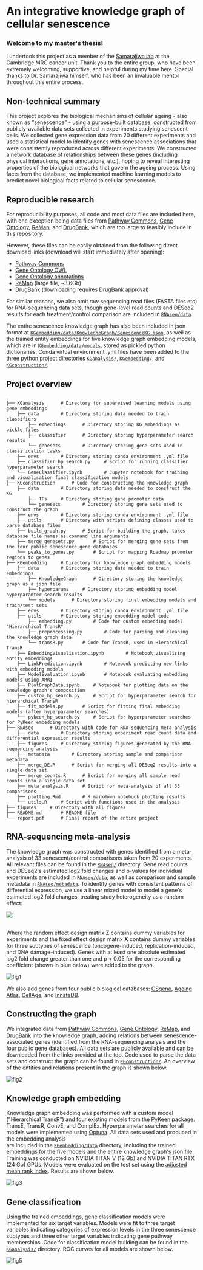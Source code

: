 # An integrative knowledge graph of cellular senescence

### Welcome to my master's thesis! 

I undertook this project as a member of the [Samarajiwa lab](https://www.samarajiwa-lab.org/) at the Cambridge MRC cancer unit.
Thank you to the entire group, who have been extremely welcoming, supportive, and helpful
during my time here. Special thanks to Dr. Samarajiwa himself, who has been an invaluable mentor
throughout this entire process.

## Non-technical summary

This project explores the biological mechanisms of cellular ageing - also known as "senescence" -
using a purpose-built database, constructed 
from publicly-available data sets collected in experiments studying senescent cells. 
We collected gene expression data from 20 different experiments 
and used a statistical model to identify genes with senescence associations
that were consistently reproduced across different experiments.
We constructed a network database of relationships 
between these genes (including physical interactions, gene annotations, etc.),
hoping to reveal interesting properties of the biological networks that govern the ageing process. 
Using facts from the database, we implemented machine learning models to
predict novel biological facts related to cellular senescence.

## Reproducible research 

For reproducibility purposes, all code and most data files are included here,
with one exception being data files from [Pathway Commons](https://www.pathwaycommons.org/), 
[Gene Ontology](http://geneontology.org/), [ReMap](https://remap.univ-amu.fr/),
and [DrugBank](https://go.drugbank.com/), which are too large to feasibly include in this repository. 

However, these files can be easily obtained from the following direct download links (download will start immediately after opening): 
- [Pathway Commons](https://www.pathwaycommons.org/archives/PC2/v12/PathwayCommons12.All.hgnc.txt.gz) 
- [Gene Ontology OWL](http://purl.obolibrary.org/obo/go.owl)
- [Gene Ontology annotations](http://geneontology.org/gene-associations/goa_human.gaf.gz)
- [ReMap](https://remap.univ-amu.fr/storage/remap2020/hg38/MACS2/remap2020_all_macs2_hg38_v1_0.bed.gz) (large file, ~3.6Gb)
- [DrugBank](https://go.drugbank.com/releases/latest) (downloading requires DrugBank approval)

For similar reasons, we also omit raw sequencing read files (FASTA files etc) for RNA-sequencing data sets, 
though gene-level read counts and DESeq2 results for each treatment/control comparison are included in [`RNAseq/data`](RNAseq/data).

The entire senescence knowledge graph has also been included in json format at
[`KGembedding/data/KnowledgeGraph/SenescenceKG.json`](KGembedding/data/KnowledgeGraph/SenescenceKG.json),
as well as the trained entity embeddings for five knowledge graph embedding models, which are in [`KGembedding/data/models`](KGembedding/data/models), 
stored as pickled python dictionaries. Conda virtual environment .yml files have been added to the three python project directories
[`KGanalysis/`](KGanalysis/envs), [`KGembedding/`](KGembedding/envs), and [`KGconstruction/`](KGconstruction/envs).

## Project overview

```{python}
.
├── KGanalysis      # Directory for supervised learning models using gene embeddings
    ├── data        # Directory storing data needed to train classifiers
        ├── embeddings      # Directory storing KG embeddings as pickle files
        ├── classifier      # Directory storing hyperparameter search results
        └── genesets        # Directory storing gene sets used in classification tasks
    ├── envs        # Directory storing conda environment .yml file
    ├── classifier_hp_search.py     # Script for running classifier hyperparameter search 
    └── GeneClassifier.ipynb        # Jupyter notebook for training and visualisation final classification models
├── KGconstruction      # Code for constructing the knowledge graph
    ├── data        # Directory storing data needed to construct the KG
        ├── TFs     # Directory storing gene promoter data
        └── genesets        # Directory storing gene sets used to construct the graph   
    ├── envs        # Directory storing conda environment .yml file
    ├── utils       # Directory with scripts defining classes used to parse database files
    ├── build_graph.py      # Script for building the graph, takes database file names as command line arguments
    ├── merge_genesets.py       # Script for merging gene sets from the four public senescence gene databases
    └── peaks_to_genes.py       # Script for mapping Roadmap promoter regions to genes
├── KGembedding     # Directory for knowledge graph embedding models
    ├── data        # Directory storing data needed to train embeddings
        ├── KnowledgeGraph      # Directory storing the knowledge graph as a json file
        ├── hyperparams     # Directory storing embedding model hyperparamter search results
        └── models      # Directory storing final embedding models and train/test sets
    ├── envs        # Directory storing conda environment .yml file
    ├── utils       # Directory storing embedding model code
        ├── embedding.py        # Code for custom embedding model "Hierarchical TransR"
        ├── preprocessing.py        # Code for parsing and cleaning the knowledge graph data
        └── transR.py       # Code for TransR, used in Hierarchical TransR
    ├── EmbeddingVisualisation.ipynb        # Notebook visualising entity embeddings
    ├── LinkPrediction.ipynb        # Notebook predicting new links with embedding models
    ├── ModelEvaluation.ipynb       # Notebook evaluating embedding models using AMRI
    ├── PlotGraphData.ipynb     # Notebook for plotting data on the knowledge graph's composition
    ├── custom_hp_search.py     # Script for hyperparameter search for hierarchical TransR
    ├── fit_models.py       # Script for fitting final embedding models (after hyperparameter searches)
    └── pykeen_hp_search.py     # Script for hyperparameter searches for PyKeen embedding models
├── RNAseq      # Directory with code for RNA-sequencing meta-analysis
    ├── data        # Directory storing experiment read count data and differential expression results
    ├── figures     # Directory storing figures generated by the RNA-sequencing analysis
    ├── metadata        # Directory storing sample and comparison metadata 
    ├── merge_DE.R      # Script for merging all DESeq2 results into a single data set
    ├── merge_counts.R      # Script for merging all sample read counts into a single data set
    ├── meta_analysis.R     # Script for meta-analysis of all 33 comparisons
    ├── plotting.Rmd        # R markdown notebook plotting results
    └── utils.R     # Script with functions used in the analysis
├── figures     # Directory with all figures
├── README.md       # README file
└── report.pdf      # Final report of the entire project
```

## RNA-sequencing meta-analysis

The knowledge graph was constructed with genes identified from a meta-analysis of 33 
senescent/control comparisons taken from 20 experiments. All relevant files
can be found in the [`RNAseq/`](RNAseq) directory. Gene read counts and DESeq2's
estimated log2 fold changes and p-values for individual experiments are included 
in [`RNAseq/data`](RNAseq/data), as well as comparison and sample metadata in [`RNAseq/metadata`](RNAseq/metadata). 
To identify genes with consistent patterns of differential expression, we use
a linear mixed model to model a gene's estimated log2 fold changes, 
treating study heterogeneity as a random effect:

<img src="https://render.githubusercontent.com/render/math?math=\vec{y}_i = {\bf X}\vec{\beta}_i %2B {\bf Z}\vec{\nu}_i %2B \vec{\epsilon}_i">

\
Where the random effect design matrix **Z** contains dummy variables for experiments
and the fixed effect design matrix **X** contains dummy variables for three subtypes of senescence
(oncogene-induced, replication-induced, and DNA damage-induced). 
Genes with at least one absolute estimated log2 fold change greater than one
and p < 0.05 for the corresponding coefficient (shown in blue below) were added 
to the graph. 

![fig1](figures/fig1b.png)

We also add genes from four public biological databases: [CSgene](http://csgene.bioinfo-minzhao.org/),
[Ageing Atlas](https://ngdc.cncb.ac.cn/aging/index), [CellAge](https://genomics.senescence.info/cells/),
and [InnateDB](https://www.innatedb.com/).

## Constructing the graph

We integrated data from [Pathway Commons](https://www.pathwaycommons.org/), 
[Gene Ontology](http://geneontology.org/), [ReMap](https://remap.univ-amu.fr/),
and [DrugBank](https://go.drugbank.com/) into the knowledge graph, adding relations between
senescence-associated genes (identified from the RNA-sequencing analysis and
the four public gene databases). All data sets are publicly available and can be downloaded from the links provided at the top. 
Code used to parse the data sets and construct the graph can be found in [`KGconstruction/`](KGconstruction). 
An overview of the entities and relations present in the graph is shown below.

![fig2](figures/fig2.png)

## Knowledge graph embedding

Knowledge graph embedding was performed with a custom model ("Hierarchical TransR") 
and four existing models from the [PyKeen](https://github.com/pykeen/pykeen) package: 
TransE, TransR, ConvE, and ComplEx. Hyperparameter searches for all models were 
implemented using [Optuna](https://github.com/optuna/optuna). 
All data sets used and produced in the embedding analysis  
are included in the [`KGembedding/data`](KGembedding/data) directory, 
including the trained embeddings for the five models and the entire knowledge graph's json file.
Training was conducted on NVIDIA TITAN V (12 Gb) and NVIDIA TITAN RTX (24 Gb) GPUs. 
Models were evaluated on the test set using the [adjusted mean rank index](https://arxiv.org/pdf/2002.06914.pdf).
Results are shown below.

![fig3](figures/fig3.png)

## Gene classification

Using the trained embeddings, gene classification models were implemented for six target variables.
Models were fit to three target variables indicating categories of expression levels in the three 
senescence subtypes and three other target variables indicating gene pathway memberships. 
Code for classification model building can be found in the [`KGanalysis/`](KGanalysis) directory.
ROC curves for all models are shown below.

![fig5](figures/fig5.png)


